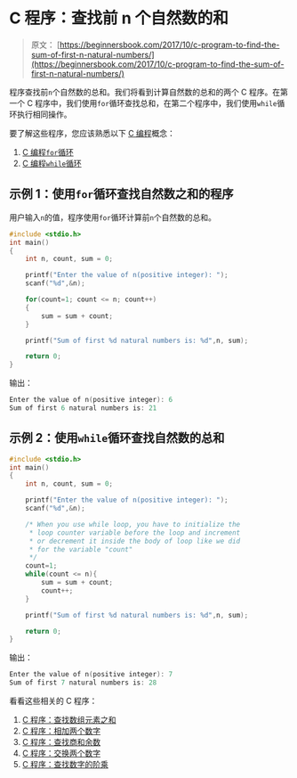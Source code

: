 # C 程序：查找前 n 个自然数的和

> 原文： [https://beginnersbook.com/2017/10/c-program-to-find-the-sum-of-first-n-natural-numbers/](https://beginnersbook.com/2017/10/c-program-to-find-the-sum-of-first-n-natural-numbers/)

程序查找前`n`个自然数的总和。我们将看到计算自然数的总和的两个 C 程序。在第一个 C 程序中，我们使用`for`循环查找总和，在第二个程序中，我们使用`while`循环执行相同操作。

要了解这些程序，您应该熟悉以下 [C 编程](https://beginnersbook.com/2014/01/c-tutorial-for-beginners-with-examples/)概念：

1.  [C 编程`for`循环](https://beginnersbook.com/2014/01/c-for-loop/)
2.  [C 编程`while`循环](https://beginnersbook.com/2014/01/c-while-loop/)

## 示例 1：使用`for`循环查找自然数之和的程序

用户输入`n`的值，程序使用`for`循环计算前`n`个自然数的总和。

```c
#include <stdio.h>
int main()
{
    int n, count, sum = 0;

    printf("Enter the value of n(positive integer): ");
    scanf("%d",&n);

    for(count=1; count <= n; count++)
    {
        sum = sum + count;
    }

    printf("Sum of first %d natural numbers is: %d",n, sum);

    return 0;
}
```

输出：

```c
Enter the value of n(positive integer): 6
Sum of first 6 natural numbers is: 21
```

## 示例 2：使用`while`循环查找自然数的总和

```c
#include <stdio.h>
int main()
{
    int n, count, sum = 0;

    printf("Enter the value of n(positive integer): ");
    scanf("%d",&n);

    /* When you use while loop, you have to initialize the
     * loop counter variable before the loop and increment
     * or decrement it inside the body of loop like we did 
     * for the variable "count"
     */
    count=1;
    while(count <= n){
    	sum = sum + count;
    	count++;
    }

    printf("Sum of first %d natural numbers is: %d",n, sum);

    return 0;
}
```

输出：

```c
Enter the value of n(positive integer): 7
Sum of first 7 natural numbers is: 28
```

看看这些相关的 C 程序：

1.  [C 程序：查找数组元素之和](https://beginnersbook.com/2014/06/c-program-to-find-sum-of-array-elements-using-pointers-recursion-functions/)
2.  [C 程序：相加两个数字](https://beginnersbook.com/2017/09/c-program-to-add-two-numbers/)
3.  [C 程序：查找商和余数](https://beginnersbook.com/2017/09/c-program-to-find-quotient-and-remainder/)
4.  [C 程序：交换两个数字](https://beginnersbook.com/2017/09/c-program-to-swap-two-numbers/)
5.  [C 程序：查找数字的阶乘](https://beginnersbook.com/2014/06/c-program-to-find-factorial-of-number-using-recursion/)